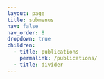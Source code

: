 ```yaml
---
layout: page
title: submenus
nav: false
nav_order: 8
dropdown: true
children:
  - title: publications
    permalink: /publications/
  - title: divider
---
```

